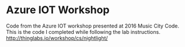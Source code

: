 # Azure IOT Workshop
Code from the Azure IOT workshop presented at 2016 Music City Code. 
This is the code I completed while following the lab instructions. 
http://thinglabs.io/workshop/cs/nightlight/
